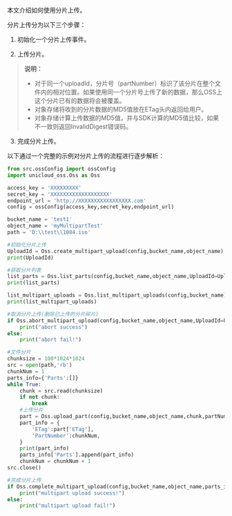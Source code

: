 ﻿
本文介绍如何使用分片上传。

分片上传分为以下三个步骤：

1.  初始化一个分片上传事件。

2.  上传分片。
    
 >  **说明：** 
 >
 > -   对于同一个uploadId，分片号（partNumber）标识了该分片在整个文件内的相对位置。如果使用同一个分片号上传了新的数据，那么OSS上这个分片已有的数据将会被覆盖。
 > -   对象存储将收到的分片数据的MD5值放在ETag头内返回给用户。
 > -   对象存储计算上传数据的MD5值，并与SDK计算的MD5值比较，如果不一致则返回InvalidDigest错误码。

3.  完成分片上传。


以下通过一个完整的示例对分片上传的流程进行逐步解析：

```python
from src.ossConfig import ossConfig
import unicloud_oss.Oss as Oss

access_key = 'XXXXXXXXX'
secret_key = 'XXXXXXXXXXXXXXXXXXX'
endpoint_url = 'http://XXXXXXXXXXXXXXXXX.com'
config = ossConfig(access_key,secret_key,endpoint_url)

bucket_name = 'test1'
object_name = 'myMultipartTest'
path = 'D:\\test\\1084.iso'

#初始化分片上传
UploadId = Oss.create_multipart_upload(config,bucket_name,object_name)
print(UploadId)

#获取分片列表
list_parts = Oss.list_parts(config,bucket_name,object_name,UploadId=UploadId)
print(list_parts)

list_multipart_uploads = Oss.list_multipart_uploads(config,bucket_name)
print(list_multipart_uploads)

#取消分片上传(删除已上传的分片碎片)
if Oss.abort_multipart_upload(config,bucket_name,object_name,UploadId=UploadId):
    print("abort success")
else:
    print("abort fail!")

#文件分片    
chunksize = 100*1024*1024
src = open(path,'rb')
chunkNum = 1
parts_info={'Parts':[]}
while True:
    chunk = src.read(chunksize)
    if not chunk:
        break
    #上传分片
    part = Oss.upload_part(config,bucket_name,object_name,chunk,partNumber = chunkNum,UploadId=UploadId)
    part_info = {
        'ETag':part['ETag'],
        'PartNumber':chunkNum,
    }
    print(part_info)
    parts_info['Parts'].append(part_info)
    chunkNum = chunkNum + 1
src.close()

#完成分片上传
if Oss.complete_multipart_upload(config,bucket_name,object_name,parts_info,UploadId=UploadId):
    print("multipart upload success!")
else:
    print("multipart upload fail!")
```

